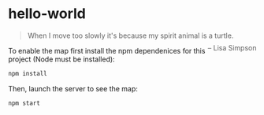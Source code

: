 # hello-world

> When I move too slowly it's because my spirit animal is a turtle.<br>
> <span style="float: right; margin-top:8px">&ndash; Lisa Simpson</span>

To enable the map first install the npm dependenices for this project (Node must be installed):

```bash
npm install
```

Then, launch the server to see the map:

```bash
npm start
```

